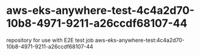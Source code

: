 # aws-eks-anywhere-test-4c4a2d70-10b8-4971-9211-a26ccdf68107-44
repository for use with E2E test job aws-eks-anywhere-test:4c4a2d70-10b8-4971-9211-a26ccdf68107-44
